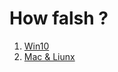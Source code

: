 # How falsh ?

1. [Win10](https://github.com/Xinyuan-LilyGO/LilyGo-Document/blob/master/WinFlashBin.md)
2. [Mac & Liunx](https://github.com/Xinyuan-LilyGO/LilyGo-Document/blob/master/MacFlashBin.md)